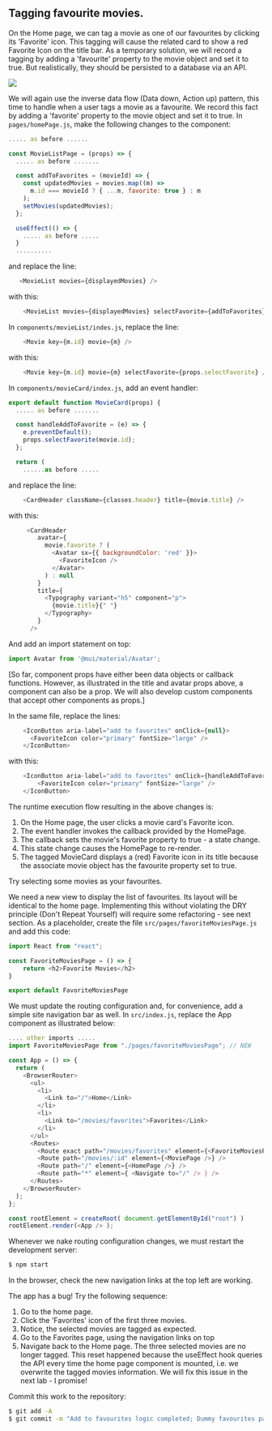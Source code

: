 ## Tagging favourite movies.

On the Home page, we can tag a movie as one of our favourites by clicking its 'Favorite' icon. This tagging will cause the related card to show a red Favorite Icon on the title bar. As a temporary solution, we will record a tagging by adding a 'favourite' property to the movie object and set it to true. But realistically, they should be persisted to a database via an API. 

![][favorites]

We will again use the inverse data flow (Data down, Action up) pattern, this time to handle when a user tags a movie as a favourite. We record this fact by adding a 'favorite' property to the movie object and set it to true. In `pages/homePage.js`, make the following changes to the component:
~~~js
..... as before ......

const MovieListPage = (props) => {
  ..... as before .......

  const addToFavorites = (movieId) => {
    const updatedMovies = movies.map((m) =>
      m.id === movieId ? { ...m, favorite: true } : m
    );
    setMovies(updatedMovies);
  };

  useEffect(() => {
    ..... as before .....
  }
  ..........
~~~
and replace the line:
~~~js
   <MovieList movies={displayedMovies} />
~~~
with this:
~~~js
    <MovieList movies={displayedMovies} selectFavorite={addToFavorites} />
~~~
In `components/movieList/indes.js`, replace the line:
~~~js
    <Movie key={m.id} movie={m} />
~~~
with this:
~~~js
    <Movie key={m.id} movie={m} selectFavorite={props.selectFavorite} />
~~~
In `components/movieCard/index.js`, add an event handler:
~~~js
export default function MovieCard(props) {
  ..... as before .......

  const handleAddToFavorite = (e) => {
    e.preventDefault();
    props.selectFavorite(movie.id);
  };

  return (
    ......as before .....
~~~
and replace the line:
~~~js
    <CardHeader className={classes.header} title={movie.title} />
~~~
with this:
~~~js
     <CardHeader
        avatar={
          movie.favorite ? (
            <Avatar sx={{ backgroundColor: 'red' }}>
              <FavoriteIcon />
            </Avatar>
          ) : null
        }
        title={
          <Typography variant="h5" component="p">
            {movie.title}{" "}
          </Typography>
        }
      />
~~~
And add an import statement on top:
~~~js
import Avatar from '@mui/material/Avatar';
~~~

[So far, component props have either been data objects or callback functions. However, as illustrated in the title and avatar props above, a component can also be a prop. We will also develop custom components that accept other components as props.]

In the same file, replace the lines:
~~~js
    <IconButton aria-label="add to favorites" onClick={null}>
      <FavoriteIcon color="primary" fontSize="large" />
    </IconButton>
~~~
with this:
~~~js
    <IconButton aria-label="add to favorites" onClick={handleAddToFavorite}>
        <FavoriteIcon color="primary" fontSize="large" />
    </IconButton>
~~~

The runtime execution flow resulting in the above changes is:
1. On the Home page, the user clicks a movie card's Favorite icon.
1. The event handler invokes the callback provided by the HomePage. 
1. The callback sets the movie's favorite property to true - a state change. 
1. This state change causes the HomePage to re-render. 
1. The tagged MovieCard displays a (red) Favorite icon in its title because the associate movie object has the favourite property set to true.   

Try selecting some movies as your favourites.

We need a new view to display the list of favourites. Its layout will be identical to the home page. Implementing this without violating the DRY principle (Don't Repeat Yourself) will require some refactoring - see next section. As a placeholder, create the file `src/pages/favoriteMoviesPage.js` and add this code:
~~~js
import React from "react";

const FavoriteMoviesPage = () => {
    return <h2>Favorite Movies</h2>
}

export default FavoriteMoviesPage
~~~
We must update the routing configuration and, for convenience, add a simple site navigation bar as well. In `src/index.js`, replace the App component as illustrated below:
~~~js
.... other imports .....
import FavoriteMoviesPage from "./pages/favoriteMoviesPage"; // NEW

const App = () => {
  return (
    <BrowserRouter>
      <ul>
        <li>
          <Link to="/">Home</Link>
        </li>
        <li>
          <Link to="/movies/favorites">Favorites</Link>
        </li>
      </ul>
      <Routes>
        <Route exact path="/movies/favorites" element={<FavoriteMoviesPage />} />
        <Route path="/movies/:id" element={<MoviePage />} />
        <Route path="/" element={<HomePage />} />
        <Route path="*" element={ <Navigate to="/" /> } />
      </Routes>
    </BrowserRouter>
  );
};

const rootElement = createRoot( document.getElementById("root") )
rootElement.render(<App /> );
~~~
Whenever we nake routing configuration changes, we must restart the development server:
~~~bash
$ npm start
~~~
In the browser, check the new navigation links at the top left are working.

The app has a bug! Try the following sequence:

1. Go to the home page.
1. Click the 'Favorites' icon of the first three movies.
1. Notice, the selected movies are tagged as expected. 
1. Go to the Favorites page, using the navigation links on top
1. Navigate back to the Home page. The three selected movies are no longer tagged. This reset happened because the useEffect hook queries the API every time the home page component is mounted, i.e. we overwrite the tagged movies information. We will fix this issue in the next lab - I promise!

Commit this work to the repository:
~~~bash
$ git add -A
$ git commit -m "Add to favourites logic completed; Dummy favourites page."
~~~

[navigation]: ./img/navigation.png
[favorites]: ./img/favorites.png
